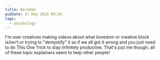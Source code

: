 ```yaml
---
title: Boredom
pubDate: 27 May 2025 09:34
tags: 
  - psychology
---
```


I'm over creatives making videos about what boredom or creative block is/isn't or trying to "demystify" it as if we all got it wrong and you just need to do This One Trick to stay infinitely productive. That's just me though; all of these topic explainers seem to help other people!